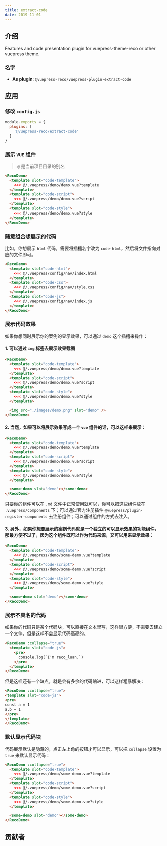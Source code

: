 ```yaml
---
title: extract-code
date: 2019-11-01
---
```


## 介绍 <GitHubLink repo="vuepress-reco/vuepress-plugin-extract-code/"/>

Features and code presentation plugin for vuepress-theme-reco or other vuepress theme.

<RecoDemo :collapse="true">
  <template slot="code-template">
    <<< @/.vuepress/demo/extract-code.vue?template
  </template>
  <template slot="code-script">
    <<< @/.vuepress/demo/extract-code.vue?script
  </template>
  <template slot="code-style">
    <<< @/.vuepress/demo/extract-code.vue?style
  </template>
  <extract-code slot="demo"></extract-code>
</RecoDemo>

### 名字

- **As plugin**: `@vuepress-reco/vuepress-plugin-extract-code`

## 应用

### 修改 `config.js`

```js
module.exports = {
  plugins: [
    '@vuepress-reco/extract-code'
  ]
}
```

### 展示 `VUE` 组件

> `@` 是当前项目目录的别名

```html
<RecoDemo>
  <template slot="code-template">
    <<< @/.vuepress/demo/demo.vue?template
  </template>
  <template slot="code-script">
    <<< @/.vuepress/demo/demo.vue?script
  </template>
  <template slot="code-style">
    <<< @/.vuepress/demo/demo.vue?style
  </template>
</RecoDemo>
```

### 随意组合想展示的代码

比如，你想展示 `html` 代码，需要将插槽名字改为 `code-html`，然后将文件指向对应的文件即可。

```html
<RecoDemo>
  <template slot="code-html">
    <<< @/.vuepress/config/nav/index.html
  </template>
  <template slot="code-css">
    <<< @/.vuepress/config/nav/style.css
  </template>
  <template slot="code-js">
    <<< @/.vuepress/config/nav/index.js
  </template>
</RecoDemo>
```

### 展示代码效果

如果你想同时展示你的案例的显示效果，可以通过 `demo` 这个插槽来操作：

#### 1. 可以通过 `img` 标签去展示效果截图

  ```html
  <RecoDemo>
    <template slot="code-template">
      <<< @/.vuepress/demo/demo.vue?template
    </template>
    <template slot="code-script">
      <<< @/.vuepress/demo/demo.vue?script
    </template>
    <template slot="code-style">
      <<< @/.vuepress/demo/demo.vue?style
    </template>

    <img src="./images/demo.png" slot="demo" />
  </RecoDemo>
  ```

#### 2. 当然，如果可以将展示效果写成一个 `vue` 组件的话，可以这样来展示：

```html
<RecoDemo>
  <template slot="code-template">
    <<< @/.vuepress/demo/demo.vue?template
  </template>
  <template slot="code-script">
    <<< @/.vuepress/demo/demo.vue?script
  </template>
  <template slot="code-style">
    <<< @/.vuepress/demo/demo.vue?style
  </template>

  <some-demo slot="demo"></some-demo>
</RecoDemo>
```

只要你的组件可以在 `.md` 文件中正常使用就可以，你可以把这些组件放在 `.vuepress/components` 下；可以通过官方注册插件 `@vuepress/plugin-register-components` 去注册组件；可以通过组件的方式去注入。

#### 3. 另外，如果你想要展示的案例代码就是一个独立的可以显示效果的功能组件，那最方便不过了，因为这个组件既可以作为代码来源，又可以用来显示效果：

```html
<RecoDemo>
  <template slot="code-template">
    <<< @/.vuepress/demo/some-demo.vue?template
  </template>
  <template slot="code-script">
    <<< @/.vuepress/demo/some-demo.vue?script
  </template>
  <template slot="code-style">
    <<< @/.vuepress/demo/some-demo.vue?style
  </template>

  <some-demo slot="demo"></some-demo>
</RecoDemo>
```

### 展示不具名的代码

如果你的代码只是某个代码块，可以直接在文本里写，这样很方便，不需要去建立一个文件，但是这样不会显示代码高亮的。

```html
<RecoDemo :collapse="true">
  <template slot="code-js">
    <pre>
      console.log(`I'm reco_luan.`)
    </pre>
  </template>
</RecoDemo>
```

但是这样还有一个缺点，就是会有多余的代码缩进，可以这样粗暴解决：

```html
<RecoDemo :collapse="true">
<template slot="code-js">
<pre>
const a = 1
a.b = 1
</pre>
</template>
</RecoDemo>
```

### 默认显示代码块

代码展示默认是隐藏的，点击左上角的按钮才可以显示，可以把 `collapse` 设置为 `true` 来默认显示代码：

```html
<RecoDemo :collapse="true">
  <template slot="code-template">
    <<< @/.vuepress/demo/some-demo.vue?template
  </template>
  <template slot="code-script">
    <<< @/.vuepress/demo/some-demo.vue?script
  </template>
  <template slot="code-style">
    <<< @/.vuepress/demo/some-demo.vue?style
  </template>

  <some-demo slot="demo"></some-demo>
</RecoDemo>
```

## 贡献者

<Contributors user="vuepress-reco" repo="vuepress-plugin-extract-code"></Contributors>
